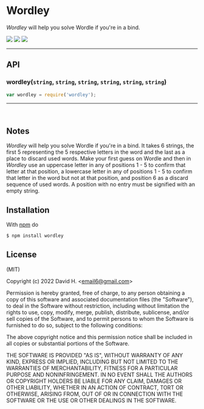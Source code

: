 # Wordley
_Wordley_ will help you solve Wordle if you're in a bind.

<img src="https://user-images.githubusercontent.com/45696445/162882437-f4c879f8-7f6b-4d18-8093-d15b58fa4563.gif">
<img src="https://user-images.githubusercontent.com/45696445/162882477-e84f02f3-0d56-49fa-8590-b89b70c754dc.gif">
<img src="https://user-images.githubusercontent.com/45696445/163201657-f0929f8a-90ed-4df3-aa3a-5f3b3bc60427.gif">

_________________________

## API
### wordley(`string`, `string`, `string`, `string`, `string`, `string`)
```js
var wordley = require('wordley');
```
_________________________
&nbsp;
## Notes
_Wordley_ will help you solve Wordle if you're in a bind. It takes 6 strings, the first 5 representing the 5 respective letters in the word and the last as a place to discard used words. Make your first guess on Wordle and then in _Wordley_ use an uppercase letter in any of positions 1 - 5 to confirm that letter at that position, a lowercase letter in any of positions 1 - 5 to confirm that letter in the word but not at that position, and position 6 as a discard sequence of used words. A position with no entry must be signified with an empty string.

## Installation
With [npm](http://npmjs.org) do
```bash
$ npm install wordley
```

## License
(MIT)

Copyright (c) 2022 David H. &lt;email6@gmail.com&gt;

Permission is hereby granted, free of charge, to any person obtaining a copy of this software and associated documentation files (the "Software"), to deal in the Software without restriction, including without limitation the rights to use, copy, modify, merge, publish, distribute, sublicense, and/or sell copies of the Software, and to permit persons to whom the Software is furnished to do so, subject to the following conditions:

The above copyright notice and this permission notice shall be included in all copies or substantial portions of the Software.

THE SOFTWARE IS PROVIDED "AS IS", WITHOUT WARRANTY OF ANY KIND, EXPRESS OR IMPLIED, INCLUDING BUT NOT LIMITED TO THE WARRANTIES OF MERCHANTABILITY, FITNESS FOR A PARTICULAR PURPOSE AND NONINFRINGEMENT. IN NO EVENT SHALL THE AUTHORS OR COPYRIGHT HOLDERS BE LIABLE FOR ANY CLAIM, DAMAGES OR OTHER LIABILITY, WHETHER IN AN ACTION OF CONTRACT, TORT OR OTHERWISE, ARISING FROM, OUT OF OR IN CONNECTION WITH THE SOFTWARE OR THE USE OR OTHER DEALINGS IN THE SOFTWARE.
